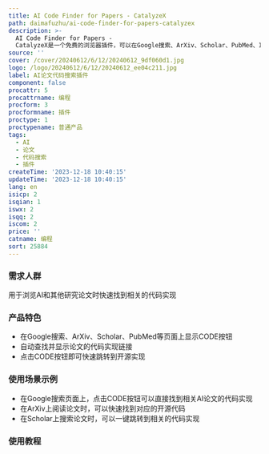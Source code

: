 ```yaml
---
title: AI Code Finder for Papers - CatalyzeX
path: daimafuzhu/ai-code-finder-for-papers-catalyzex
description: >-
  AI Code Finder for Papers -
  CatalyzeX是一个免费的浏览器插件，可以在Google搜索、ArXiv、Scholar、PubMed、IEEE等搜索引擎、论坛和学术网站上直接找到AI和其他研究论文的代码实现。用户可以通过点击“CODE”按钮快速跳转到相关的开源实现并进行探索。该插件由CatalyzeX.com提供支持。
source: ''
cover: /cover/20240612/6/12/20240612_9df060d1.jpg
logo: /logo/20240612/6/12/20240612_ee04c211.jpg
label: AI论文代码搜索插件
component: false
procattr: 5
procattrname: 编程
procform: 3
procformname: 插件
proctype: 1
proctypename: 普通产品
tags:
  - AI
  - 论文
  - 代码搜索
  - 插件
createTime: '2023-12-18 10:40:15'
updateTime: '2023-12-18 10:40:15'
lang: en
isicp: 2
isqian: 1
iswx: 2
isqq: 2
iscom: 2
price: ''
catname: 编程
sort: 25884
---
```




### 需求人群
用于浏览AI和其他研究论文时快速找到相关的代码实现

### 产品特色
- 在Google搜索、ArXiv、Scholar、PubMed等页面上显示CODE按钮
- 自动查找并显示论文的代码实现链接
- 点击CODE按钮即可快速跳转到开源实现

### 使用场景示例
- 在Google搜索页面上，点击CODE按钮可以直接找到相关AI论文的代码实现
- 在ArXiv上阅读论文时，可以快速找到对应的开源代码
- 在Scholar上搜索论文时，可以一键跳转到相关的代码实现

### 使用教程


  
